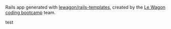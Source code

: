 Rails app generated with [lewagon/rails-templates](https://github.com/lewagon/rails-templates), created by the [Le Wagon coding bootcamp](https://www.lewagon.com) team.

test